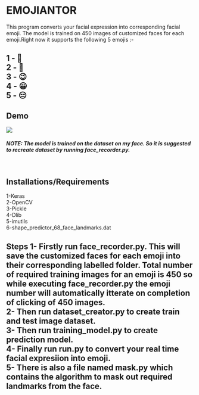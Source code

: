 # EMOJIANTOR 

This program converts your facial expression into corresponding facial emoji. The model is trained on 450 images of customized faces for each emoji.Right now it supports the following 5 emojis :- <br>
<h2>
1 - 🙂 <br>
2 - 🤫 <br>
3 - 😉 <br>
4 - 😀 <br>
5 - 😑 <br></h2>

<h2>Demo</h2>
<img src="https://github.com/pranavmicro7/Emojinator/blob/master/outputs/gif.gif"><br>

<h4><i>NOTE: The model is trained on the dataset on my face. So it is suggested to recreate dataset by running face_recorder.py.</i></h4><br>

<h2> Installations/Requirements</h2>

1-Keras </br>
2-OpenCV </br>
3-Pickle </br>
4-Dlib </br>
5-imutils </br> 
6-shape_predictor_68_face_landmarks.dat

<h2> Steps </h2.

1- Firstly run face_recorder.py. This will save the customized faces for each emoji into their corresponding labelled folder. Total number of required training images for an emoji is 450 so while executing face_recorder.py the emoji number will automatically itterate on completion of clicking of 450 images.<br>
2- Then run dataset_creator.py to create train and test image dataset.<br>
3- Then run training_model.py to create prediction model.<br>
4- Finally run run.py to convert your real time facial expresiion into emoji.<br>
5- There is also a file named mask.py which contains the algorithm to mask out required landmarks from the face.   

